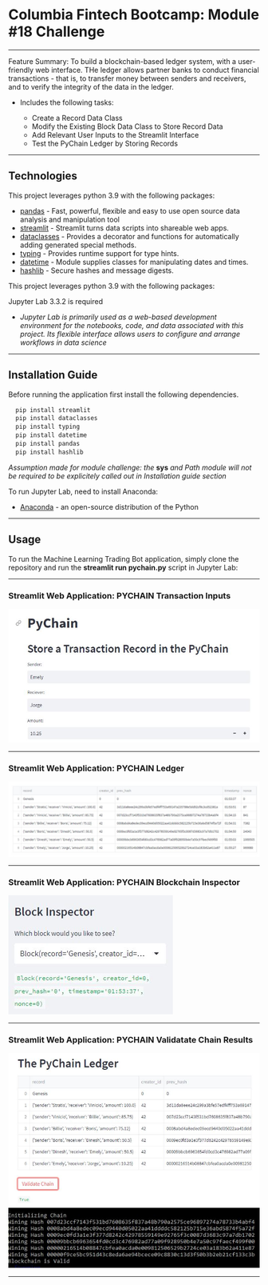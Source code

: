 # Columbia Fintech Bootcamp: Module #18 Challenge

---

Feature Summary: To build a blockchain-based ledger system, with a user-friendly web interface. THe ledger allows partner banks to conduct financial transactions - that is, to transfer money between senders and receivers, and to verify the integrity of the data in the ledger.


- Includes the following tasks:

    - Create a Record Data Class
    - Modify the Existing Block Data Class to Store Record Data
    - Add Relevant User Inputs to the Streamlit Interface
    - Test the PyChain Ledger by Storing Records

---
## Technologies

This project leverages python 3.9 with the following packages:
- [pandas](https://pandas.pydata.org/) - Fast, powerful, flexible and easy to use open source data analysis and manipulation tool
- [streamlit](https://streamlit.io/) - Streamlit turns data scripts into shareable web apps.
- [dataclasses](https://docs.python.org/3/library/dataclasses.html) - Provides a decorator and functions for automatically adding generated special methods.
- [typing](https://docs.python.org/3/library/typing.html) - Provides runtime support for type hints.
- [datetime](https://docs.python.org/3/library/datetime.html) - Module supplies classes for manipulating dates and times.
- [hashlib](https://docs.python.org/3/library/hashlib.html) - Secure hashes and message digests.

This project leverages python 3.9 with the following packages:

Jupyter Lab 3.3.2 is required

- *Jupyter Lab is primarily used as a web-based development environment for the notebooks, code, and data associated with this project.  Its flexible interface allows users to configure and arrange workflows in data science*

---

## Installation Guide

Before running the application first install the following dependencies.

```python
  pip install streamlit
  pip install dataclasses
  pip install typing
  pip install datetime
  pip install pandas
  pip install hashlib

```
*Assumption made for module challenge: the* **sys** *and Path module will not be required to be explicitely called out in Installation guide section*

To run Jupyter Lab, need to install Anaconda:
- [Anaconda](https://docs.anaconda.com/anaconda/install/) - an open-source distribution of the Python
---

## Usage

To run the Machine Learning Trading Bot application, simply clone the repository and run the **streamlit run pychain.py** script in Jupyter Lab:

---

### Streamlit Web Application: PYCHAIN Transaction Inputs
![](Images/Pychain_Transaction_Input.JPG)                

---

### Streamlit Web Application: PYCHAIN Ledger
![](Images/Pychain_Ledger.JPG)      

---

### Streamlit Web Application: PYCHAIN Blockchain Inspector
![](Images/Pychain_Blockchain_Inspector.JPG)      

---

### Streamlit Web Application: PYCHAIN Validatate Chain Results
![](Images/Pychain_Validate_Chain.JPG)      
![](Images/Pychain_Validate_Chain_B.JPG)      

---

